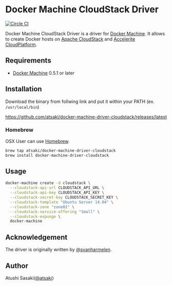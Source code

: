 # Docker Machine CloudStack Driver

[![Circle CI](https://circleci.com/gh/atsaki/docker-machine-driver-cloudstack.svg?style=svg)](https://circleci.com/gh/atsaki/docker-machine-driver-cloudstack)

Docker Machine CloudStack Driver is a driver for [Docker Machine](https://docs.docker.com/machine/).
It allows to create Docker hosts on [Apache CloudStack](https://cloudstack.apache.org/) and
[Accelerite CloudPlatform](http://cloudplatform.accelerite.com/).

## Requirements

* [Docker Machine](https://docs.docker.com/machine/) 0.5.1 or later

## Installation

Download the binary from follwing link and put it within your PATH (ex. `/usr/local/bin`)

https://github.com/atsaki/docker-machine-driver-cloudstack/releases/latest

### Homebrew

OSX User can use [Homebrew](http://brew.sh/).

```bash
brew tap atsaki/docker-machine-driver-cloudstack
brew install docker-machine-driver-cloudstack
```
## Usage

```bash
docker-machine create -d cloudstack \
  --cloudstack-api-url CLOUDSTACK_API_URL \
  --cloudstack-api-key CLOUDSTACK_API_KEY \
  --cloudstack-secret-key CLOUDSTACK_SECRET_KEY \
  --cloudstack-template "Ubuntu Server 14.04" \
  --cloudstack-zone "zone01" \
  --cloudstack-service-offering "Small" \
  --cloudstack-expunge \
  docker-machine
```

## Acknowledgement

The driver is originally written by [@svanharmelen](https://github.com/svanharmelen).

## Author

Atushi Sasaki([@atsaki](https://github.com/atsaki))
